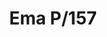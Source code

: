 ---
title: Ema P/157
image_primary: img/EMA_Pie.jpg
description: "EMA%20is%20a%20classic%20and%20formal%20piece.%20The%20symmetrical%20nickel%20body%20combined%20with%20leather%20and%20a%20textile%20shade%20is%20balanced%20to%20provide%20indirect%2C%20soft%20and%20comfortable%20light.%0A%0A"
designer: Joana Bover
image_thumb: img/EMA_Pie.jpg
href: https://www.bover.es/en/lamp/ema-pie/
tags: 
  - bover
  - Indoor
  - Floor
  - Table
  - indoor-lamps
category: indoor-lamps
subtitle: 
manufacturer: Bover
slug: /manufacturers/bover/indoor-lamps/joana-bover-ema-p-157
---